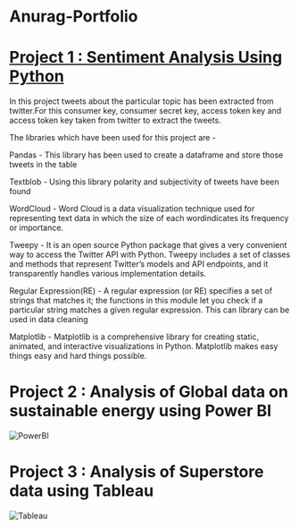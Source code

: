 # Anurag-Portfolio

# [Project 1 : Sentiment Analysis Using Python](https://github.com/anurag3103-pa/Sentiment-Analysis/blob/main/Sentiment%20Analysis.ipynb)

In this project tweets about the particular topic has been extracted from twitter.For this consumer key, consumer secret key, access token key and access token key taken from twitter to extract the tweets.

The libraries which have been used for this project are -

Pandas - This library has been used to create a dataframe and store those tweets in the table

Textblob - Using this library polarity and subjectivity of tweets have been found

WordCloud - Word Cloud is a data visualization technique used for representing text data in which the size of each wordindicates its frequency or importance.

Tweepy - It is an open source Python package that gives a very convenient way to access the Twitter API with Python. Tweepy includes a set of classes and methods that represent Twitter’s models and API endpoints, and it transparently handles various implementation details.

Regular Expression(RE) - A regular expression (or RE) specifies a set of strings that matches it; the functions in this module let you check if a particular string matches a given regular expression. This can library can be used in data cleaning

Matplotlib - Matplotlib is a comprehensive library for creating static, animated, and interactive visualizations in Python. Matplotlib makes easy things easy and hard things possible.

# Project 2 : Analysis of Global data on sustainable energy using Power BI

![PowerBI](https://github.com/anurag3103-pa/Anurag-Portfolio/assets/83720897/c28402ab-00f6-42b1-a13f-9045641da166)

# Project 3 : Analysis of Superstore data using Tableau

![Tableau](https://github.com/anurag3103-pa/Anurag-Portfolio/assets/83720897/c49e8a5a-ff82-4e9e-9ac1-1ed7f233e909)
